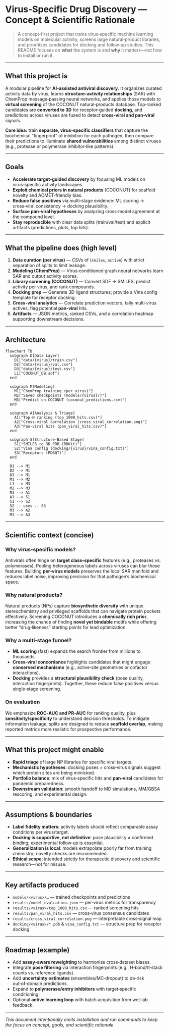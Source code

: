 # Virus‑Specific Drug Discovery — Concept & Scientific Rationale

> A concept-first project that trains virus‑specific machine learning models on molecular activity, screens large natural‑product libraries, and prioritizes candidates for docking and follow‑up studies. This README focuses on **what** the system is and **why** it matters—not how to install or run it.

---

## What this project is

A modular pipeline for **AI‑assisted antiviral discovery**. It organizes curated activity data by virus, learns **structure–activity relationships** (SAR) with ChemProp message‑passing neural networks, and applies those models to **virtual screening** of the COCONUT natural‑products database. Top‑ranked candidates are **converted to 3D** for receptor‑guided **docking**, and predictions across viruses are fused to detect **cross‑viral and pan‑viral** signals.

**Core idea:** train **separate, virus‑specific classifiers** that capture the biochemical “fingerprint” of inhibition for each pathogen, then compare their predictions to illuminate **shared vulnerabilities** among distinct viruses (e.g., protease or polymerase inhibitor‑like patterns).

---

## Goals

- **Accelerate target‑guided discovery** by focusing ML models on virus‑specific activity landscapes.
- **Exploit chemical priors in natural products** (COCONUT) for scaffold novelty and ADMET‑friendly bias.
- **Reduce false positives** via multi‑stage evidence: ML scoring → cross‑viral consistency → docking plausibility.
- **Surface pan‑viral hypotheses** by analyzing cross‑model agreement at the compound level.
- **Stay reproducible** with clear data splits (train/val/test) and explicit artifacts (predictions, plots, top hits).

---

## What the pipeline does (high level)

1. **Data curation (per virus)** — CSVs of (`smiles`, `active`) with strict separation of splits to limit leakage.
2. **Modeling (ChemProp)** — Virus‑conditioned graph neural networks learn SAR and output activity scores.
3. **Library screening (COCONUT)** — Convert SDF → SMILES, predict activity per virus, and rank compounds.
4. **Docking prep** — Generate 3D ligand structures; provide a Vina config template for receptor docking.
5. **Cross‑viral analytics** — Correlate prediction vectors, tally multi‑virus actives, flag potential **pan‑viral** hits.
6. **Artifacts** — JSON metrics, ranked CSVs, and a correlation heatmap supporting downstream decisions.

---

## Architecture

```mermaid
flowchart TB
  subgraph D[Data Layer]
    D1["data/{virus}/train.csv"]
    D2["data/{virus}/val.csv"]
    D3["data/{virus}/test.csv"]
    L1["COCONUT_DB.sdf"]
  end

  subgraph M[Modeling]
    M1["ChemProp training (per virus)"]
    M2["Saved checkpoints (models/{virus}/)"]
    M3["Predict on COCONUT (coconut_predictions.csv)"]
  end

  subgraph A[Analysis & Triage]
    A1["Top-N ranking (top_1000_hits.csv)"]
    A2["Cross-viral correlation (cross_viral_correlation.png)"]
    A3["Pan-viral hits (pan_viral_hits.csv)"]
  end

  subgraph S[Structure-Based Stage]
    S1["SMILES to 3D PDB (RDKit)"]
    S2["Vina config (docking/{virus}/vina_config.txt)"]
    S3["Receptors (PDBQT)"]
  end

  D1 --> M1
  D2 --> M1
  D3 --> M1
  M1 --> M2
  L1 --> M3
  M2 --> M3
  M3 --> A1
  A1 --> S1
  S1 --> S2
  S2 -. uses .- S3
  M3 --> A2
  M3 --> A3
```

---

## Scientific context (concise)

### Why virus‑specific models?
Antivirals often hinge on **target class–specific** features (e.g., proteases vs. polymerases). Pooling heterogeneous labels across viruses can blur those features. Building **per‑virus models** preserves the local SAR manifold and reduces label noise, improving precision for that pathogen’s biochemical space.

### Why natural products?
Natural products (NPs) capture **biosynthetic diversity** with unique stereochemistry and privileged scaffolds that can navigate protein pockets effectively. Screening COCONUT introduces a **chemically rich prior**, increasing the chance of finding **novel yet bindable** motifs while offering better “drug‑likeness” starting points for lead optimization.

### Why a multi‑stage funnel?
- **ML scoring** (fast) expands the search frontier from millions to thousands.
- **Cross‑viral concordance** highlights candidates that might engage **conserved mechanisms** (e.g., active‑site geometries or cofactor interactions).
- **Docking** provides a **structural plausibility check** (pose quality, interaction fingerprints). Together, these reduce false positives versus single‑stage screening.

### On evaluation
We emphasize **ROC‑AUC and PR‑AUC** for ranking quality, plus **sensitivity/specificity** to understand decision thresholds. To mitigate information leakage, splits are designed to reduce **scaffold overlap**, making reported metrics more realistic for prospective performance.

---

## What this project might enable

- **Rapid triage** of large NP libraries for specific viral targets.
- **Mechanistic hypotheses**: docking poses + cross‑virus signals suggest which protein sites are being mimicked.
- **Portfolio balance**: mix of virus‑specific hits and **pan‑viral** candidates for pandemic preparedness.
- **Downstream validation**: smooth handoff to MD simulations, MM/GBSA rescoring, and experimental design.

---

## Assumptions & boundaries

- **Label fidelity matters**: activity labels should reflect comparable assay conditions per virus/target.
- **Docking is supportive, not definitive**: pose plausibility ≠ confirmed binding; experimental follow‑up is essential.
- **Generalization is local**: models extrapolate poorly far from training chemistry; novelty checks are recommended.
- **Ethical scope**: intended strictly for therapeutic discovery and scientific research—not for misuse.

---

## Key artifacts produced

- `models/<virus>/…` — trained checkpoints and predictions
- `results/model_evaluation.json` — per‑virus metrics for transparency
- `results/<virus>/top_1000_hits.csv` — ranked screening hits
- `results/pan_viral_hits.csv` — cross‑virus consensus candidates
- `results/cross_viral_correlation.png` — interpretable cross‑signal map
- `docking/<virus>/*.pdb` & `vina_config.txt` — structure prep for receptor docking

---

## Roadmap (example)

- Add **assay‑aware reweighting** to harmonize cross‑dataset biases.
- Integrate **pose filtering** via interaction fingerprints (e.g., H‑bond/π‑stack counts vs. reference ligands).
- Add **uncertainty estimates** (ensembles/MC‑dropout) to de‑risk out‑of‑domain predictions.
- Expand to **polymerase/entry inhibitors** with target‑specific conditioning.
- Optional **active learning loop** with batch acquisition from wet‑lab feedback.

---

*This document intentionally omits installation and run commands to keep the focus on concept, goals, and scientific rationale.*
